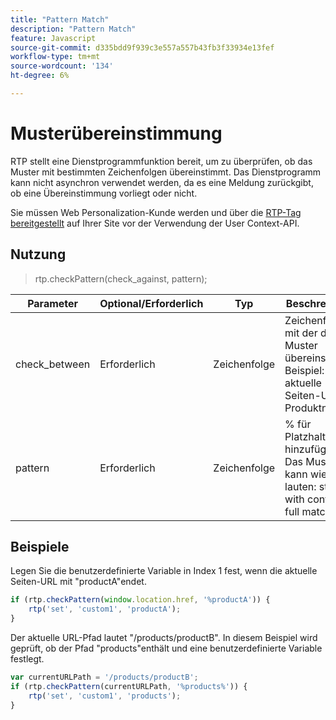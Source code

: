 ```yaml
---
title: "Pattern Match"
description: "Pattern Match"
feature: Javascript
source-git-commit: d335bdd9f939c3e557a557b43fb3f33934e13fef
workflow-type: tm+mt
source-wordcount: '134'
ht-degree: 6%

---
```



# Musterübereinstimmung

RTP stellt eine Dienstprogrammfunktion bereit, um zu überprüfen, ob das Muster mit bestimmten Zeichenfolgen übereinstimmt. Das Dienstprogramm kann nicht asynchron verwendet werden, da es eine Meldung zurückgibt, ob eine Übereinstimmung vorliegt oder nicht.

Sie müssen Web Personalization-Kunde werden und über die [RTP-Tag bereitgestellt](https://experienceleague.adobe.com/en/docs/marketo/using/product-docs/web-personalization/rtp-tag-implementation/deploy-the-rtp-javascript) auf Ihrer Site vor der Verwendung der User Context-API.

## Nutzung

> rtp.checkPattern(check_against, pattern);

| Parameter | Optional/Erforderlich | Typ | Beschreibung |
|---|---|---|---|
| check_between | Erforderlich | Zeichenfolge | Zeichenfolge, mit der das Muster übereinstimmt. Beispiel: aktuelle Seiten-URL, Produktname. |
| pattern | Erforderlich | Zeichenfolge | % für Platzhalter hinzufügen. Das Muster kann wie folgt lauten: start with contains full match |


## Beispiele

Legen Sie die benutzerdefinierte Variable in Index 1 fest, wenn die aktuelle Seiten-URL mit &quot;productA&quot;endet.

```javascript
if (rtp.checkPattern(window.location.href, '%productA')) {
    rtp('set', 'custom1', 'productA');
}
```

Der aktuelle URL-Pfad lautet &quot;/products/productB&quot;. In diesem Beispiel wird geprüft, ob der Pfad &quot;products&quot;enthält und eine benutzerdefinierte Variable festlegt.

```javascript
var currentURLPath = '/products/productB';
if (rtp.checkPattern(currentURLPath, '%products%')) {
    rtp('set', 'custom1', 'products');
}
```
